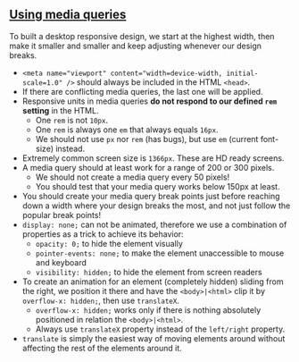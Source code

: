 ## [Using media queries](https://developer.mozilla.org/en-US/docs/Web/CSS/CSS_media_queries/Using_media_queries)

To built a desktop responsive design, we start at the highest width, then make it smaller and smaller and keep adjusting whenever our design breaks.

- `<meta name="viewport" content="width=device-width, initial-scale=1.0" />` should always be included in the HTML `<head>`.
- If there are conflicting media queries, the last one will be applied.
- Responsive units in media queries **do not respond to our defined `rem` setting** in the HTML.
  - One `rem` is not `10px`.
  - One `rem` is always one `em` that always equals `16px`.
  - We should not use `px` nor `rem` (has bugs), but use `em` (current font-size) instead.
- Extremely common screen size is `1366px`. These are HD ready screens.
- A media query should at least work for a range of 200 or 300 pixels.
  - We should not create a media query every 50 pixels!
  - You should test that your media query works below 150px at least.
- You should create your media query break points just before reaching down a width where your design breaks the most, and not just follow the popular break points!
- `display: none;` can not be animated, therefore we use a combination of properties as a trick to achieve its behavior:
  - `opacity: 0;` to hide the element visually
  - `pointer-events: none;` to make the element unaccessible to mouse and keyboard
  - `visibility: hidden;` to hide the element from screen readers
- To create an animation for an element (completely hidden) sliding from the right, we position it there and have the `<body>|<html>` clip it by `overflow-x: hidden;`, then use `translateX`.
  - `overflow-x: hidden;` works only if there is nothing absolutely positioned in relation the `<body>|<html>`.
  - Always use `translateX` property instead of the `left/right` property.
- `translate` is simply the easiest way of moving elements around without affecting the rest of the elements around it.
